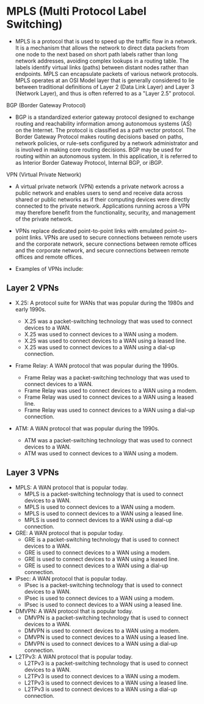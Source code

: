 # MPLS (Multi Protocol Label Switching)

- MPLS is a protocol that is used to speed up the traffic flow in a
  network. It is a mechanism that allows the network to direct data
  packets from one node to the next based on short path labels rather
  than long network addresses, avoiding complex lookups in a routing
  table. The labels identify virtual links (paths) between distant nodes rather than endpoints.
  MPLS can encapsulate packets of various network protocols.
  MPLS operates at an OSI Model layer that is generally considered to lie between traditional definitions
  of Layer 2 (Data Link Layer) and Layer 3 (Network Layer), and thus is often referred to as a "Layer 2.5" protocol.

BGP (Border Gateway Protocol)

- BGP is a standardized exterior gateway protocol designed to exchange
  routing and reachability information among autonomous systems (AS) on
  the Internet. The protocol is classified as a path vector protocol.
  The Border Gateway Protocol makes routing decisions based on paths,
  network policies, or rule-sets configured by a network administrator
  and is involved in making core routing decisions. BGP may be used for
  routing within an autonomous system. In this application,
  it is referred to as Interior Border Gateway Protocol, Internal BGP, or iBGP.

VPN (Virtual Private Network)

- A virtual private network (VPN) extends a private network across a
  public network and enables users to send and receive data across
  shared or public networks as if their computing devices were directly
  connected to the private network. Applications running across a VPN
  may therefore benefit from the functionality, security, and management
  of the private network.

- VPNs replace dedicated point-to-point links with emulated point-to-point links.
  VPNs are used to secure connections between remote users and the corporate network,
  secure connections between remote offices and the corporate network, and secure connections
  between remote offices and remote offices.

- Examples of VPNs include:

## Layer 2 VPNs

- X.25: A protocol suite for WANs that was popular during the 1980s and early 1990s.

  - X.25 was a packet-switching technology that was used to connect devices to a WAN.
  - X.25 was used to connect devices to a WAN using a modem.
  - X.25 was used to connect devices to a WAN using a leased line.
  - X.25 was used to connect devices to a WAN using a dial-up connection.

- Frame Relay: A WAN protocol that was popular during the 1990s.
  - Frame Relay was a packet-switching technology that was used to connect devices to a WAN.
  - Frame Relay was used to connect devices to a WAN using a modem.
  - Frame Relay was used to connect devices to a WAN using a leased line.
  - Frame Relay was used to connect devices to a WAN using a dial-up connection.
- ATM: A WAN protocol that was popular during the 1990s.
  - ATM was a packet-switching technology that was used to connect devices to a WAN.
  - ATM was used to connect devices to a WAN using a modem.

## Layer 3 VPNs

- MPLS: A WAN protocol that is popular today.
  - MPLS is a packet-switching technology that is used to connect devices to a WAN.
  - MPLS is used to connect devices to a WAN using a modem.
  - MPLS is used to connect devices to a WAN using a leased line.
  - MPLS is used to connect devices to a WAN using a dial-up connection.
- GRE: A WAN protocol that is popular today.
  - GRE is a packet-switching technology that is used to connect devices to a WAN.
  - GRE is used to connect devices to a WAN using a modem.
  - GRE is used to connect devices to a WAN using a leased line.
  - GRE is used to connect devices to a WAN using a dial-up connection.
- IPsec: A WAN protocol that is popular today.
  - IPsec is a packet-switching technology that is used to connect devices to a WAN.
  - IPsec is used to connect devices to a WAN using a modem.
  - IPsec is used to connect devices to a WAN using a leased line.
- DMVPN: A WAN protocol that is popular today.
  - DMVPN is a packet-switching technology that is used to connect devices to a WAN.
  - DMVPN is used to connect devices to a WAN using a modem.
  - DMVPN is used to connect devices to a WAN using a leased line.
  - DMVPN is used to connect devices to a WAN using a dial-up connection.
- L2TPv3: A WAN protocol that is popular today.
  - L2TPv3 is a packet-switching technology that is used to connect devices to a WAN.
  - L2TPv3 is used to connect devices to a WAN using a modem.
  - L2TPv3 is used to connect devices to a WAN using a leased line.
  - L2TPv3 is used to connect devices to a WAN using a dial-up connection.

